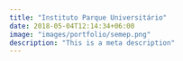 ```yaml
---
title: "Instituto Parque Universitário"
date: 2018-05-04T12:14:34+06:00
image: "images/portfolio/semep.png"
description: "This is a meta description"
---
```

